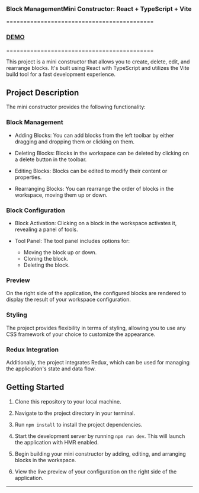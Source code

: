 ### Block ManagementMini Constructor: React + TypeScript + Vite
===========================================

### [DEMO](https://react-editor-five.vercel.app/)
===========================================

This project is a mini constructor that allows you to create, delete, edit, and rearrange blocks. It's built using React with TypeScript and utilizes the Vite build tool for a fast development experience.

Project Description
-------------------

The mini constructor provides the following functionality:

### Block Management

-   Adding Blocks: You can add blocks from the left toolbar by either dragging and dropping them or clicking on them.

-   Deleting Blocks: Blocks in the workspace can be deleted by clicking on a delete button in the toolbar.

-   Editing Blocks: Blocks can be edited to modify their content or properties.

-   Rearranging Blocks: You can rearrange the order of blocks in the workspace, moving them up or down.

### Block Configuration

-   Block Activation: Clicking on a block in the workspace activates it, revealing a panel of tools.

-   Tool Panel: The tool panel includes options for:

    -   Moving the block up or down.
    -   Cloning the block.
    -   Deleting the block.

### Preview

On the right side of the application, the configured blocks are rendered to display the result of your workspace configuration.

### Styling

The project provides flexibility in terms of styling, allowing you to use any CSS framework of your choice to customize the appearance.

### Redux Integration

Additionally, the project integrates Redux, which can be used for managing the application's state and data flow.

Getting Started
---------------

1.  Clone this repository to your local machine.

2.  Navigate to the project directory in your terminal.

3.  Run `npm install` to install the project dependencies.

4.  Start the development server by running `npm run dev`. This will launch the application with HMR enabled.

5.  Begin building your mini constructor by adding, editing, and arranging blocks in the workspace.

6.  View the live preview of your configuration on the right side of the application.

---------------